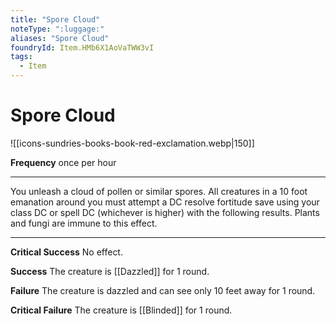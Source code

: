 ```yaml
---
title: "Spore Cloud"
noteType: ":luggage:"
aliases: "Spore Cloud"
foundryId: Item.HMb6X1AoVaTWW3vI
tags:
  - Item
---
```


# Spore Cloud
![[icons-sundries-books-book-red-exclamation.webp|150]]

**Frequency** once per hour

* * *

You unleash a cloud of pollen or similar spores. All creatures in a 10 foot emanation around you must attempt a DC resolve fortitude save using your class DC or spell DC (whichever is higher) with the following results. Plants and fungi are immune to this effect.

* * *

**Critical Success** No effect.

**Success** The creature is [[Dazzled]] for 1 round.

**Failure** The creature is dazzled and can see only 10 feet away for 1 round.

**Critical Failure** The creature is [[Blinded]] for 1 round.
